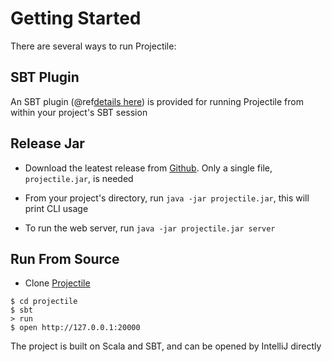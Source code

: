 # Getting Started

There are several ways to run Projectile:

## SBT Plugin

An SBT plugin (@ref[details here](codegen/sbt-plugin.md)) is provided for running Projectile from within your project's SBT session


## Release Jar

- Download the leatest release from [Github](https://github.com/Kyleu/projectile/releases). Only a single file, `projectile.jar`, is needed

- From your project's directory, run `java -jar projectile.jar`, this will print CLI usage

- To run the web server, run `java -jar projectile.jar server`


## Run From Source

- Clone [Projectile](https://github.com/Kyleu/projectile)

```shell
$ cd projectile
$ sbt
> run
$ open http://127.0.0.1:20000
```

The project is built on Scala and SBT, and can be opened by IntelliJ directly
